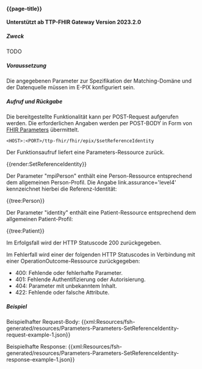 #### {{page-title}}
**Unterstützt ab TTP-FHIR Gateway Version 2023.2.0**

##### **Zweck**
TODO

##### **Voraussetzung**
Die angegebenen Parameter zur Spezifikation der Matching-Domäne und der Datenquelle müssen im E-PIX konfiguriert sein.

##### **Aufruf und Rückgabe**
Die bereitgestellte Funktionalität kann per POST-Request aufgerufen werden. Die erforderlichen Angaben werden per POST-BODY in Form von [FHIR Parameters](https://www.hl7.org/fhir/parameters.html) übermittelt.

`<HOST>:<PORT>/ttp-fhir/fhir/epix/$setReferenceIdentity`

Der Funktionsaufruf liefert eine Parameters-Ressource zurück.

{{render:SetReferenceIdentity}}

Der Parameter "mpiPerson" enthält eine Person-Ressource entsprechend dem allgemeinen Person-Profil. Die Angabe link.assurance='level4' kennzeichnet hierbei die Referenz-Identität:

{{tree:Person}}

Der Parameter "identity" enthält eine Patient-Ressource entsprechend dem allgemeinen Patient-Profil:

{{tree:Patient}}

Im Erfolgsfall wird der HTTP Statuscode 200 zurückgegeben.

Im Fehlerfall wird einer der folgenden HTTP Statuscodes in Verbindung mit einer OperationOutcome-Ressource zurückgegeben:
* 400: Fehlende oder fehlerhafte Parameter.
* 401: Fehlende Authentifizierung oder Autorisierung.
* 404: Parameter mit unbekanntem Inhalt.
* 422: Fehlende oder falsche Attribute.

##### **Beispiel**
Beispielhafter Request-Body:
{{xml:Resources/fsh-generated/resources/Parameters-Parameters-SetReferenceIdentity-request-example-1.json}}

Beispielhafte Response:
{{xml:Resources/fsh-generated/resources/Parameters-Parameters-SetReferenceIdentity-response-example-1.json}}

